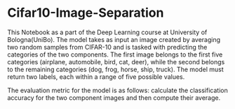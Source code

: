 # Cifar10-Image-Separation
This Notebook as a part of the Deep Learning course at University of Bologna(UniBo).
The model takes as input an image created by averaging two random samples from CIFAR-10 and is tasked with predicting the categories of the two components.
The first image belongs to the first five categories (airplane, automobile, bird, cat, deer), while the second belongs to the remaining categories (dog, frog, horse, ship, truck). The model must return two labels, each within a range of five possible values.

The evaluation metric for the model is as follows: calculate the classification accuracy for the two component images and then compute their average.
